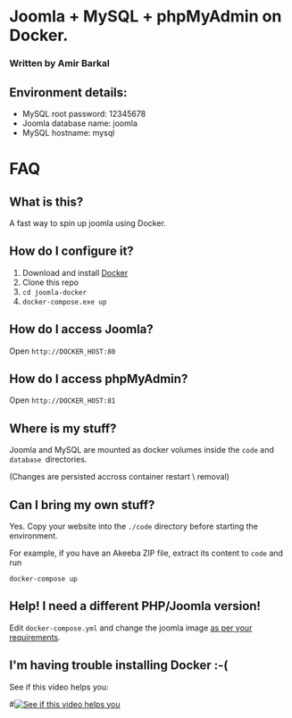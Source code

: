 # Joomla + MySQL + phpMyAdmin on Docker. 
### Written by Amir Barkal

## Environment details:
- MySQL root password: 12345678
- Joomla database name: joomla
- MySQL hostname: mysql

# FAQ


## What is this?
A fast way to spin up joomla using Docker.

## How do I configure it?
1. Download and install [Docker](http://www.docker.com/products/docker#/windows)
2. Clone this repo
3. `cd joomla-docker`
4. `docker-compose.exe up`

## How do I access Joomla?
Open `http://DOCKER_HOST:80`

## How do I access phpMyAdmin?
Open `http://DOCKER_HOST:81`

## Where is my stuff?
Joomla and MySQL are mounted as docker volumes inside the `code` and `database `directories.

(Changes are persisted accross container restart \ removal)

## Can I bring my own stuff?
Yes.
Copy your website into the `./code` directory before starting the environment.

For example, if you have an Akeeba ZIP file, extract its content to `code` and run

`docker-compose up`

## Help! I need a different PHP/Joomla version!
Edit `docker-compose.yml` and change the joomla image [as per your requirements](https://hub.docker.com/_/joomla/).

## I'm having trouble installing Docker :-(
See if this video helps you:

#[![See if this video helps you](http://img.youtube.com/vi/S7NVloq0EBc/0.jpg)](http://www.youtube.com/watch?v=S7NVloq0EBc)
